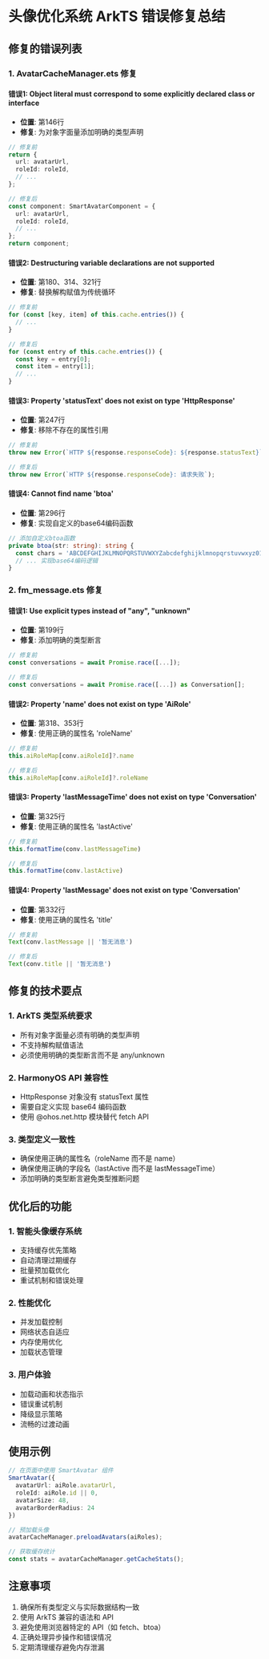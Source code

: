 # 头像优化系统 ArkTS 错误修复总结

## 修复的错误列表

### 1. AvatarCacheManager.ets 修复

#### 错误1: Object literal must correspond to some explicitly declared class or interface
- **位置**: 第146行
- **修复**: 为对象字面量添加明确的类型声明
```typescript
// 修复前
return {
  url: avatarUrl,
  roleId: roleId,
  // ...
};

// 修复后
const component: SmartAvatarComponent = {
  url: avatarUrl,
  roleId: roleId,
  // ...
};
return component;
```

#### 错误2: Destructuring variable declarations are not supported
- **位置**: 第180、314、321行
- **修复**: 替换解构赋值为传统循环
```typescript
// 修复前
for (const [key, item] of this.cache.entries()) {
  // ...
}

// 修复后
for (const entry of this.cache.entries()) {
  const key = entry[0];
  const item = entry[1];
  // ...
}
```

#### 错误3: Property 'statusText' does not exist on type 'HttpResponse'
- **位置**: 第247行
- **修复**: 移除不存在的属性引用
```typescript
// 修复前
throw new Error(`HTTP ${response.responseCode}: ${response.statusText}`);

// 修复后
throw new Error(`HTTP ${response.responseCode}: 请求失败`);
```

#### 错误4: Cannot find name 'btoa'
- **位置**: 第296行
- **修复**: 实现自定义的base64编码函数
```typescript
// 添加自定义btoa函数
private btoa(str: string): string {
  const chars = 'ABCDEFGHIJKLMNOPQRSTUVWXYZabcdefghijklmnopqrstuvwxyz0123456789+/=';
  // ... 实现base64编码逻辑
}
```

### 2. fm_message.ets 修复

#### 错误1: Use explicit types instead of "any", "unknown"
- **位置**: 第199行
- **修复**: 添加明确的类型断言
```typescript
// 修复前
const conversations = await Promise.race([...]);

// 修复后
const conversations = await Promise.race([...]) as Conversation[];
```

#### 错误2: Property 'name' does not exist on type 'AiRole'
- **位置**: 第318、353行
- **修复**: 使用正确的属性名 'roleName'
```typescript
// 修复前
this.aiRoleMap[conv.aiRoleId]?.name

// 修复后
this.aiRoleMap[conv.aiRoleId]?.roleName
```

#### 错误3: Property 'lastMessageTime' does not exist on type 'Conversation'
- **位置**: 第325行
- **修复**: 使用正确的属性名 'lastActive'
```typescript
// 修复前
this.formatTime(conv.lastMessageTime)

// 修复后
this.formatTime(conv.lastActive)
```

#### 错误4: Property 'lastMessage' does not exist on type 'Conversation'
- **位置**: 第332行
- **修复**: 使用正确的属性名 'title'
```typescript
// 修复前
Text(conv.lastMessage || '暂无消息')

// 修复后
Text(conv.title || '暂无消息')
```

## 修复的技术要点

### 1. ArkTS 类型系统要求
- 所有对象字面量必须有明确的类型声明
- 不支持解构赋值语法
- 必须使用明确的类型断言而不是 any/unknown

### 2. HarmonyOS API 兼容性
- HttpResponse 对象没有 statusText 属性
- 需要自定义实现 base64 编码函数
- 使用 @ohos.net.http 模块替代 fetch API

### 3. 类型定义一致性
- 确保使用正确的属性名（roleName 而不是 name）
- 确保使用正确的字段名（lastActive 而不是 lastMessageTime）
- 添加明确的类型断言避免类型推断问题

## 优化后的功能

### 1. 智能头像缓存系统
- 支持缓存优先策略
- 自动清理过期缓存
- 批量预加载优化
- 重试机制和错误处理

### 2. 性能优化
- 并发加载控制
- 网络状态自适应
- 内存使用优化
- 加载状态管理

### 3. 用户体验
- 加载动画和状态指示
- 错误重试机制
- 降级显示策略
- 流畅的过渡动画

## 使用示例

```typescript
// 在页面中使用 SmartAvatar 组件
SmartAvatar({
  avatarUrl: aiRole.avatarUrl,
  roleId: aiRole.id || 0,
  avatarSize: 48,
  avatarBorderRadius: 24
})

// 预加载头像
avatarCacheManager.preloadAvatars(aiRoles);

// 获取缓存统计
const stats = avatarCacheManager.getCacheStats();
```

## 注意事项

1. 确保所有类型定义与实际数据结构一致
2. 使用 ArkTS 兼容的语法和 API
3. 避免使用浏览器特定的 API（如 fetch、btoa）
4. 正确处理异步操作和错误情况
5. 定期清理缓存避免内存泄漏 